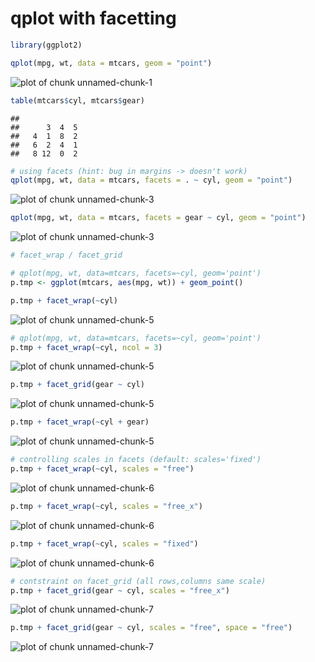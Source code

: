 qplot with facetting
========================================================



```r
library(ggplot2)

qplot(mpg, wt, data = mtcars, geom = "point")
```

![plot of chunk unnamed-chunk-1](figure/unnamed-chunk-1.png) 


```r
table(mtcars$cyl, mtcars$gear)
```

```
##    
##      3  4  5
##   4  1  8  2
##   6  2  4  1
##   8 12  0  2
```


```r
# using facets (hint: bug in margins -> doesn't work)
qplot(mpg, wt, data = mtcars, facets = . ~ cyl, geom = "point")
```

![plot of chunk unnamed-chunk-3](figure/unnamed-chunk-31.png) 

```r
qplot(mpg, wt, data = mtcars, facets = gear ~ cyl, geom = "point")
```

![plot of chunk unnamed-chunk-3](figure/unnamed-chunk-32.png) 

```r
# facet_wrap / facet_grid
```


```r
# qplot(mpg, wt, data=mtcars, facets=~cyl, geom='point')
p.tmp <- ggplot(mtcars, aes(mpg, wt)) + geom_point()
```


```r
p.tmp + facet_wrap(~cyl)
```

![plot of chunk unnamed-chunk-5](figure/unnamed-chunk-51.png) 

```r
# qplot(mpg, wt, data=mtcars, facets=~cyl, geom='point')
p.tmp + facet_wrap(~cyl, ncol = 3)
```

![plot of chunk unnamed-chunk-5](figure/unnamed-chunk-52.png) 

```r
p.tmp + facet_grid(gear ~ cyl)
```

![plot of chunk unnamed-chunk-5](figure/unnamed-chunk-53.png) 

```r
p.tmp + facet_wrap(~cyl + gear)
```

![plot of chunk unnamed-chunk-5](figure/unnamed-chunk-54.png) 


```r
# controlling scales in facets (default: scales='fixed')
p.tmp + facet_wrap(~cyl, scales = "free")
```

![plot of chunk unnamed-chunk-6](figure/unnamed-chunk-61.png) 

```r
p.tmp + facet_wrap(~cyl, scales = "free_x")
```

![plot of chunk unnamed-chunk-6](figure/unnamed-chunk-62.png) 

```r
p.tmp + facet_wrap(~cyl, scales = "fixed")
```

![plot of chunk unnamed-chunk-6](figure/unnamed-chunk-63.png) 


```r
# contstraint on facet_grid (all rows,columns same scale)
p.tmp + facet_grid(gear ~ cyl, scales = "free_x")
```

![plot of chunk unnamed-chunk-7](figure/unnamed-chunk-71.png) 

```r
p.tmp + facet_grid(gear ~ cyl, scales = "free", space = "free")
```

![plot of chunk unnamed-chunk-7](figure/unnamed-chunk-72.png) 


